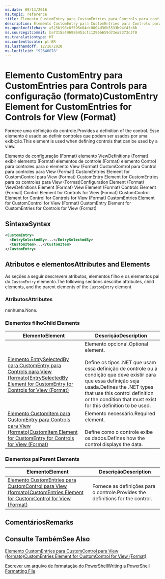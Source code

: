 ```yaml
---
ms.date: 09/13/2016
ms.topic: reference
title: Elemento CustomEntry para CustomEntries para Controls para configuração (formato)
description: Elemento CustomEntry para CustomEntries para Controls para configuração (formato)
ms.openlocfilehash: a525b198c8f595e04dc0804d36b5533b94f43c6b
ms.sourcegitcommit: ba7315a496986451cfc1296b659d73ea2373d3f0
ms.translationtype: MT
ms.contentlocale: pt-BR
ms.lasthandoff: 12/10/2020
ms.locfileid: "92646078"
---
```

# <a name="customentry-element-for-customentries-for-controls-for-view-format"></a><span data-ttu-id="2355d-103">Elemento CustomEntry para CustomEntries para Controls para configuração (formato)</span><span class="sxs-lookup"><span data-stu-id="2355d-103">CustomEntry Element for CustomEntries for Controls for View (Format)</span></span>

<span data-ttu-id="2355d-104">Fornece uma definição do controle.</span><span class="sxs-lookup"><span data-stu-id="2355d-104">Provides a definition of the control.</span></span> <span data-ttu-id="2355d-105">Esse elemento é usado ao definir controles que podem ser usados por uma exibição.</span><span class="sxs-lookup"><span data-stu-id="2355d-105">This element is used when defining controls that can be used by a view.</span></span>

<span data-ttu-id="2355d-106">Elemento de configuração (Format) elemento ViewDefinitions (Format) exibir elemento (Format) elementos de controle (Format) elemento Control para controles para o elemento View (Format) CustomControl para Control para controles para View (Format) CustomEntries Element for CustomControl para View (Format) CustomEntry Element for CustomEntries para os controles para View (Format)</span><span class="sxs-lookup"><span data-stu-id="2355d-106">Configuration Element (Format) ViewDefinitions Element (Format) View Element (Format) Controls Element (Format) Control Element for Controls for View (Format) CustomControl Element for Control for Controls for View (Format) CustomEntries Element for CustomControl for View (Format) CustomEntry Element for CustomEntries for Controls for View (Format)</span></span>

## <a name="syntax"></a><span data-ttu-id="2355d-107">Sintaxe</span><span class="sxs-lookup"><span data-stu-id="2355d-107">Syntax</span></span>

```xml
<CustomEntry>
  <EntrySelectedBy>...</EntrySelectedBy>
  <CustomItem>...</CustomItem>
</CustomEntry>
```

## <a name="attributes-and-elements"></a><span data-ttu-id="2355d-108">Atributos e elementos</span><span class="sxs-lookup"><span data-stu-id="2355d-108">Attributes and Elements</span></span>

<span data-ttu-id="2355d-109">As seções a seguir descrevem atributos, elementos filho e os elementos pai do `CustomEntry` elemento.</span><span class="sxs-lookup"><span data-stu-id="2355d-109">The following sections describe attributes, child elements, and the parent elements of the `CustomEntry` element.</span></span>

### <a name="attributes"></a><span data-ttu-id="2355d-110">Atributos</span><span class="sxs-lookup"><span data-stu-id="2355d-110">Attributes</span></span>

<span data-ttu-id="2355d-111">nenhuma.</span><span class="sxs-lookup"><span data-stu-id="2355d-111">None.</span></span>

### <a name="child-elements"></a><span data-ttu-id="2355d-112">Elementos filho</span><span class="sxs-lookup"><span data-stu-id="2355d-112">Child Elements</span></span>

|<span data-ttu-id="2355d-113">Elemento</span><span class="sxs-lookup"><span data-stu-id="2355d-113">Element</span></span>|<span data-ttu-id="2355d-114">Descrição</span><span class="sxs-lookup"><span data-stu-id="2355d-114">Description</span></span>|
|-------------|-----------------|
|[<span data-ttu-id="2355d-115">Elemento EntrySelectedBy para CustomEntry para Controls para View (formato)</span><span class="sxs-lookup"><span data-stu-id="2355d-115">EntrySelectedBy Element for CustomEntry for Controls for View (Format)</span></span>](./entryselectedby-element-for-customentry-for-controls-for-view-format.md)|<span data-ttu-id="2355d-116">Elemento opcional.</span><span class="sxs-lookup"><span data-stu-id="2355d-116">Optional element.</span></span><br /><br /> <span data-ttu-id="2355d-117">Define os tipos .NET que usam essa definição de controle ou a condição que deve existir para que essa definição seja usada.</span><span class="sxs-lookup"><span data-stu-id="2355d-117">Defines the .NET types that use this control definition or the condition that must exist for this definition to be used.</span></span>|
|[<span data-ttu-id="2355d-118">Elemento CustomItem para CustomEntry para Controls para View (formato)</span><span class="sxs-lookup"><span data-stu-id="2355d-118">CustomItem Element for CustomEntry for Controls for View (Format)</span></span>](./customitem-element-for-customentry-for-controls-for-view-format.md)|<span data-ttu-id="2355d-119">Elemento necessário.</span><span class="sxs-lookup"><span data-stu-id="2355d-119">Required element.</span></span><br /><br /> <span data-ttu-id="2355d-120">Define como o controle exibe os dados.</span><span class="sxs-lookup"><span data-stu-id="2355d-120">Defines how the control displays the data.</span></span>|

### <a name="parent-elements"></a><span data-ttu-id="2355d-121">Elementos pai</span><span class="sxs-lookup"><span data-stu-id="2355d-121">Parent Elements</span></span>

|<span data-ttu-id="2355d-122">Elemento</span><span class="sxs-lookup"><span data-stu-id="2355d-122">Element</span></span>|<span data-ttu-id="2355d-123">Descrição</span><span class="sxs-lookup"><span data-stu-id="2355d-123">Description</span></span>|
|-------------|-----------------|
|[<span data-ttu-id="2355d-124">Elemento CustomEntries para CustomControl para View (formato)</span><span class="sxs-lookup"><span data-stu-id="2355d-124">CustomEntries Element for CustomControl for View (Format)</span></span>](./customentries-element-for-customcontrol-for-view-format.md)|<span data-ttu-id="2355d-125">Fornece as definições para o controle.</span><span class="sxs-lookup"><span data-stu-id="2355d-125">Provides the definitions for the control.</span></span>|

## <a name="remarks"></a><span data-ttu-id="2355d-126">Comentários</span><span class="sxs-lookup"><span data-stu-id="2355d-126">Remarks</span></span>

## <a name="see-also"></a><span data-ttu-id="2355d-127">Consulte Também</span><span class="sxs-lookup"><span data-stu-id="2355d-127">See Also</span></span>

[<span data-ttu-id="2355d-128">Elemento CustomEntries para CustomControl para View (formato)</span><span class="sxs-lookup"><span data-stu-id="2355d-128">CustomEntries Element for CustomControl for View (Format)</span></span>](./customentries-element-for-customcontrol-for-view-format.md)

[<span data-ttu-id="2355d-129">Escrever um arquivo de formatação do PowerShell</span><span class="sxs-lookup"><span data-stu-id="2355d-129">Writing a PowerShell Formatting File</span></span>](./writing-a-powershell-formatting-file.md)
